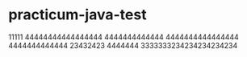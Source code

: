 # practicum-java-test


11111
44444444444444444
4444444444444
4444444444444444
4444444444444
23432423
4444444
3333333234234234234234
